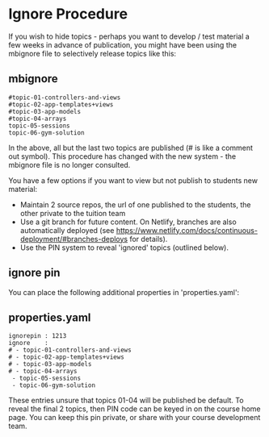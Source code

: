 # Ignore Procedure

If you wish to hide topics - perhaps you want to develop / test material a few weeks in advance of publication, you might have been using the mbignore file to selectively release topics like this:

## mbignore
~~~
#topic-01-controllers-and-views
#topic-02-app-templates+views
#topic-03-app-models
#topic-04-arrays
topic-05-sessions
topic-06-gym-solution
~~~

In the above, all but the last two topics are published (# is like a comment out symbol). This procedure has changed with the new system - the mbignore file is no longer consulted. 

You have a few options if you want to view but not publish to students new material:

- Maintain 2 source repos, the url of one published to the students, the other private to the tuition team
- Use a git branch for future content. On Netlify, branches are also automatically deployed (see https://www.netlify.com/docs/continuous-deployment/#branches-deploys for details).
- Use the PIN system to reveal 'ignored' topics (outlined below).

## ignore pin

You can place the following additional properties in 'properties.yaml':


## properties.yaml

~~~
ignorepin : 1213
ignore    :
# - topic-01-controllers-and-views
# - topic-02-app-templates+views
# - topic-03-app-models
# - topic-04-arrays
 - topic-05-sessions
 - topic-06-gym-solution
~~~

These entries unsure that topics 01-04 will be published be default. To reveal the final 2 topics, then PIN code can be keyed in on the course home page. You can keep this pin private, or share with your course development team.